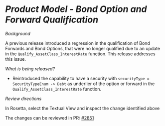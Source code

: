 # _Product Model - Bond Option and Forward Qualification_

_Background_

A previous release introduced a regression in the qualification of Bond Forwards and Bond Options, that were no longer qualified due to an update in the `Qualify_AssetClass_InterestRate` function. This release addresses this issue.

_What is being released?_

- Reintroduced the capability to have a security with `securityType = SecurityTypeEnum -> Debt` as underlier of the option or forward in the `Qualify_AssetClass_InterestRate` function.

_Review directions_

In Rosetta, select the Textual View and inspect the change identified above

The changes can be reviewed in PR: [#2851](https://github.com/finos/common-domain-model/pull/2851)
